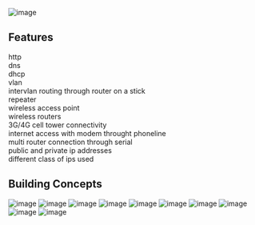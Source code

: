 ![image](https://github.com/anuragGUPTA2235/COMPUTER-NETWORK/assets/161227082/ade9b385-9f9e-4e82-8ac1-0f59dcf872e3)
## Features
http </br>
dns</br>
dhcp</br>
vlan</br>
intervlan routing through router on a stick</br>
repeater</br>
wireless access point</br>
wireless routers</br>
3G/4G cell tower connectivity</br>
internet access with modem throught phoneline</br>
multi router connection through serial</br>
public and private ip addresses</br>
different class of ips used
<BR/>
## Building Concepts
![image](https://github.com/anuragGUPTA2235/COMPUTER-NETWORK/assets/161227082/fe620d18-e531-4059-84f7-e58022e90d13)
![image](https://github.com/anuragGUPTA2235/COMPUTER-NETWORK/assets/161227082/306c3814-c8d9-481c-bd2a-b514724db48f)
![image](https://github.com/anuragGUPTA2235/COMPUTER-NETWORK/assets/161227082/fdbdb8a0-8649-4795-8a8e-f2a07d072f15)
![image](https://github.com/anuragGUPTA2235/COMPUTER-NETWORK/assets/161227082/32a0c200-6f45-4e4c-9472-58705a607b98)
![image](https://github.com/anuragGUPTA2235/COMPUTER-NETWORK/assets/161227082/3a441944-955c-4937-be1a-d589f76a3e2e)
![image](https://github.com/anuragGUPTA2235/COMPUTER-NETWORK/assets/161227082/ee4ef788-0a7b-4df8-b73a-71b925634b0f)
![image](https://github.com/anuragGUPTA2235/COMPUTER-NETWORK/assets/161227082/8ea77cfa-d274-486d-817b-2db987962e37)
![image](https://github.com/anuragGUPTA2235/COMPUTER-NETWORK/assets/161227082/f78959b2-11ca-467f-8449-f04c55cd9b51)
![image](https://github.com/anuragGUPTA2235/COMPUTER-NETWORK/assets/161227082/411a4aa4-3edf-4bf4-8a68-ae9ae7a22d53)
![image](https://github.com/anuragGUPTA2235/COMPUTER-NETWORK/assets/161227082/d13a778a-8552-4cda-888a-f21312b040bb)








